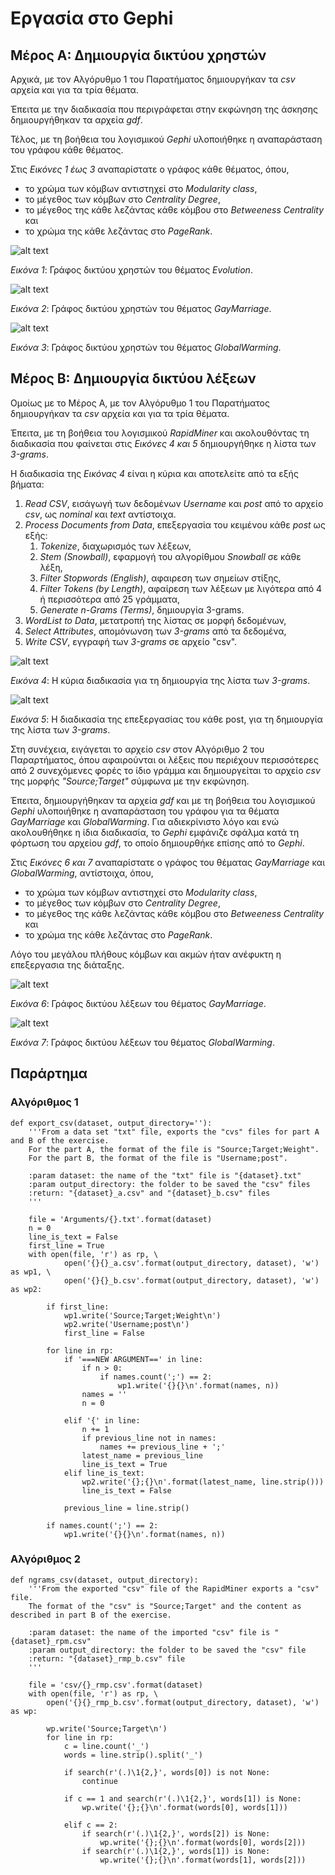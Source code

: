 # Εργασία στο Gephi



## Μέρος Α: Δημιουργία δικτύου χρηστών

Αρχικά, με τον Αλγόρυθμο 1 του Παρατήματος δημιουργήκαν τα _csv_ αρχεία και για τα τρία θέματα.

Έπειτα με την διαδικασία που περιγράφεται στην εκφώνηση της άσκησης δημιουργήθηκαν τα αρχεία _gdf_.

Τέλος, με τη βοήθεια του λογισμικού _Gephi_ υλοποιήθηκε η αναπαράσταση του γράφου κάθε θέματος.

Στις _Εικόνες 1 έως 3_ αναπαρίστατε ο γράφος κάθε θέματος, όπου,
 * το χρώμα των κόμβων αντιστηχεί στο _Modularity class_,
 * το μέγεθος των κόμβων στο _Centrality Degree_,
 * το μέγεθος της κάθε λεζάντας κάθε κόμβου στο _Betweeness Centrality_ και 
 * το χρώμα της κάθε λεζάντας στο _PageRank_.


![alt text](https://drive.google.com/open?id=1STvhndAQBBrXV4y64edhVlTJEr86fdsB)

_Εικόνα 1_: Γράφος δικτύου χρηστών του θέματος _Evolution_.


![alt text](png/GayMarriage_Preview.png)

_Εικόνα 2_: Γράφος δικτύου χρηστών του θέματος _GayMarriage_.


![alt text](png/GlobalWarming_Preview.png)

_Εικόνα 3_: Γράφος δικτύου χρηστών του θέματος _GlobalWarming_.

 

## Μέρος Β: Δημιουργία δικτύου λέξεων

Ομοίως με το Μέρος Α, με τον Αλγόρυθμο 1 του Παρατήματος δημιουργήκαν τα _csv_ αρχεία και για τα τρία θέματα.

Έπειτα, με τη βοήθεια του λογισμικού _RapidMiner_ και ακολουθόντας τη διαδικασία που φαίνεται στις _Εικόνες 4 και 5_
δημιουργήθηκε η λίστα των _3-grams_.

H διαδικασία της _Εικόνας 4_ είναι η κύρια και αποτελείτε από τα εξής βήματα:
1. _Read CSV_, εισάγωγή των δεδομένων _Username_ και _post_ από το αρχείο _csv_, ως _nominal_ και _text_ αντίστοιχα.
1. _Process Documents from Data_, επεξεργασία του κειμένου κάθε _post_ ως εξής:
   1. _Tokenize_, διαχωρισμός των λέξεων,
   1. _Stem (Snowball)_, εφαρμογή του αλγορίθμου _Snowball_ σε κάθε λέξη,
   1. _Filter Stopwords (English)_, αφαιρεση των σημείων στίξης,
   1. _Filter Tokens (by Length)_, αφαίρεση των λέξεων με λιγότερα από 4 ή περισσότερα από 25 γράμματα,
   1. _Generate n-Grams (Terms)_, δημιουργία 3-grams.
1. _WordList to Data_, μετατροπή της λίστας σε μορφή δεδομένων,
1. _Select Attributes_, απομόνωνση των _3-grams_ από τα δεδομένα,
1. _Write CSV_, εγγραφή των _3-grams_ σε αρχείο "csv".



![alt text](png/Process.png)

_Εικόνα 4_: Η κύρια διαδικασία για τη δημιουργία της λίστα των _3-grams_.


![alt text](png/Process%20document%20from%20data.png)

_Εικόνα 5_: Η διαδικασία της επεξεργασίας του κάθε post, για τη δημιουργία της λίστα των _3-grams_.


Στη συνέχεια, ειγάγεται το αρχείο _csv_ στον Αλγόριθμο 2 του Παραρτήματος, όπου αφαιρούνται οι λέξεις που περιέχουν 
περισσότερες από 2 συνεχόμενες φορές το ίδιο γράμμα και δημιουργείται το αρχείο _csv_ της μορφής _"Source;Target"_ 
σύμφωνα με την εκφώνηση.

Έπειτα, δημιουργήθηκαν τα αρχεία _gdf_ και με τη βοήθεια του λογισμικού _Gephi_ υλοποιήθηκε η αναπαράσταση του γράφου 
για τα θέματα _GayMarriage_ και _GlobalWarming_. Για αδιεκρίνιστο λόγο και ενώ ακολουθήθηκε η ίδια διαδικασία, το 
_Gephi_ εμφάνιζε σφάλμα κατά τη φόρτωση του αρχείου _gdf_, το οποίο δημιουρθήκε επίσης από το _Gephi_.

Στις _Εικόνες 6 και 7_ αναπαρίστατε ο γράφος του θέματας _GayMarriage_ και _GlobalWarming_, αντίστοιχα, όπου,
 * το χρώμα των κόμβων αντιστηχεί στο _Modularity class_,
 * το μέγεθος των κόμβων στο _Centrality Degree_,
 * το μέγεθος της κάθε λεζάντας κάθε κόμβου στο _Betweeness Centrality_ και 
 * το χρώμα της κάθε λεζάντας στο _PageRank_.

Λόγο του μεγάλου πλήθους κόμβων και ακμών ήταν ανέφυκτη η επεξεργασια της διάταξης.

![alt text](png/GayMarriage_Preview_b.png)

_Εικόνα 6_: Γράφος δικτύου λέξεων του θέματος _GayMarriage_.


![alt text](png/GlobalWarming_Preview_b.png)

_Εικόνα 7_: Γράφος δικτύου λέξεων του θέματος _GlobalWarming_.


## Παράρτημα

### Αλγόριθμος 1

```
def export_csv(dataset, output_directory=''):
    '''From a data set "txt" file, exports the "cvs" files for part A and B of the exercise.
    For the part A, the format of the file is "Source;Target;Weight".
    For the part B, the format of the file is "Username;post".

    :param dataset: the name of the "txt" file is "{dataset}.txt"
    :param output_directory: the folder to be saved the "csv" files
    :return: "{dataset}_a.csv" and "{dataset}_b.csv" files
    '''

    file = 'Arguments/{}.txt'.format(dataset)
    n = 0
    line_is_text = False
    first_line = True
    with open(file, 'r') as rp, \
            open('{}{}_a.csv'.format(output_directory, dataset), 'w') as wp1, \
            open('{}{}_b.csv'.format(output_directory, dataset), 'w') as wp2:

        if first_line:
            wp1.write('Source;Target;Weight\n')
            wp2.write('Username;post\n')
            first_line = False

        for line in rp:
            if '===NEW ARGUMENT==' in line:
                if n > 0:
                    if names.count(';') == 2:
                        wp1.write('{}{}\n'.format(names, n))
                names = ''
                n = 0

            elif '{' in line:
                n += 1
                if previous_line not in names:
                    names += previous_line + ';'
                latest_name = previous_line
                line_is_text = True
            elif line_is_text:
                wp2.write('{};{}\n'.format(latest_name, line.strip()))
                line_is_text = False

            previous_line = line.strip()

        if names.count(';') == 2:
            wp1.write('{}{}\n'.format(names, n))
```

### Αλγόριθμος 2

```
def ngrams_csv(dataset, output_directory):
    '''From the exported "csv" file of the RapidMiner exports a "csv" file.
    The format of the "csv" is "Source;Target" and the content as described in part B of the exercise.

    :param dataset: the name of the imported "csv" file is "{dataset}_rpm.csv"
    :param output_directory: the folder to be saved the "csv" file
    :return: "{dataset}_rmp_b.csv" file
    '''

    file = 'csv/{}_rmp.csv'.format(dataset)
    with open(file, 'r') as rp, \
        open('{}{}_rmp_b.csv'.format(output_directory, dataset), 'w') as wp:

        wp.write('Source;Target\n')
        for line in rp:
            c = line.count('_')
            words = line.strip().split('_')
            
            if search(r'(.)\1{2,}', words[0]) is not None:
                continue
                
            if c == 1 and search(r'(.)\1{2,}', words[1]) is None:
                wp.write('{};{}\n'.format(words[0], words[1]))
                
            elif c == 2:
                if search(r'(.)\1{2,}', words[2]) is None:
                    wp.write('{};{}\n'.format(words[0], words[2]))
                if search(r'(.)\1{2,}', words[1]) is None:
                    wp.write('{};{}\n'.format(words[1], words[2]))
```
